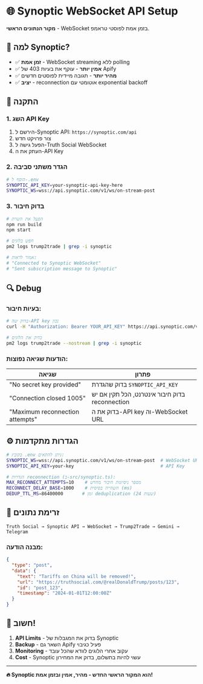 # 🌐 Synoptic WebSocket API Setup

**מקור הנתונים הראשי** - WebSocket בזמן אמת לפוסטי טראמפ.

## 🎯 למה Synoptic?

- ✅ **זמן אמת** - WebSocket streaming ללא polling
- ✅ **אמין יותר** - עוקף את בעיות 403 של Apify
- ✅ **מהיר יותר** - תגובה מיידית לפוסטים חדשים
- ✅ **יציב** - reconnection אוטומטי עם exponential backoff

## 🔧 התקנה

### 1. השג API Key

1. הירשם ל-Synoptic API: `https://synoptic.com/api`
2. צור פרויקט חדש
3. הפעל גישה ל-Truth Social WebSocket
4. העתק את ה-API Key

### 2. הגדר משתני סביבה

```bash
# הוסף ל-.env
SYNOPTIC_API_KEY=your-synoptic-api-key-here
SYNOPTIC_WS=wss://api.synoptic.com/v1/ws/on-stream-post
```

### 3. בדוק חיבור

```bash
# הפעל את השרת
npm run build
npm start

# חפש בלוגים
pm2 logs trump2trade | grep -i synoptic

# אמור לראות:
# "Connected to Synoptic WebSocket"
# "Sent subscription message to Synoptic"
```

## 🔍 Debug

### בעיות חיבור:
```bash
# בדוק שה-API key נכון
curl -H "Authorization: Bearer YOUR_API_KEY" https://api.synoptic.com/v1/status

# בדוק את הלוגים
pm2 logs trump2trade --nostream | grep -i synoptic
```

### הודעות שגיאה נפוצות:

| שגיאה | פתרון |
|-------|--------|
| "No secret key provided" | בדוק שהגדרת `SYNOPTIC_API_KEY` |
| "Connection closed 1005" | בדוק חיבור אינטרנט, הכל תקין אם יש reconnection |
| "Maximum reconnection attempts" | בדוק את ה-API key וה-WebSocket URL |

## ⚙️ הגדרות מתקדמות

```bash
# בקובץ .env ניתן להתאים:
SYNOPTIC_WS=wss://api.synoptic.com/v1/ws/on-stream-post  # WebSocket URL
SYNOPTIC_API_KEY=your-key                                # API Key

# הגדרות reconnection (ב-src/synoptic.ts):
MAX_RECONNECT_ATTEMPTS=10    # מספר ניסיונות חיבור מחדש
RECONNECT_DELAY_BASE=1000    # השהייה בסיסית (ms)
DEDUP_TTL_MS=86400000       # זמן deduplication (24 שעות)
```

## 🔄 זרימת נתונים

```
Truth Social → Synoptic API → WebSocket → Trump2Trade → Gemini → Telegram
```

### מבנה הודעה:
```json
{
  "type": "post",
  "data": {
    "text": "Tariffs on China will be removed!",
    "url": "https://truthsocial.com/@realDonaldTrump/posts/123",
    "id": "post_123",
    "timestamp": "2024-01-01T12:00:00Z"
  }
}
```

## 🚨 חשוב!

1. **API Limits** - בדוק את המגבלות של Synoptic
2. **Backup** - השאר גם Apify פעיל כגיבוי
3. **Monitoring** - עקוב אחרי הלוגים לוודא שהכל עובד
4. **Cost** - Synoptic עשוי להיות בתשלום, בדוק את המחירון

---

**🔥 Synoptic הוא המקור הראשי החדש - מהיר, אמין ובזמן אמת!**